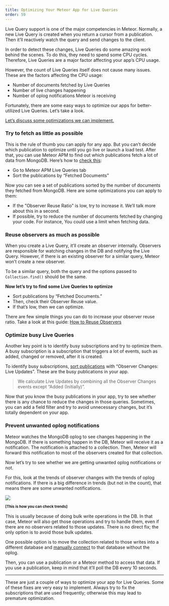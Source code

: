 ```yaml
---
title: Optimizing Your Meteor App for Live Queries
order: 59
---
```


Live Query support is one of the major competencies in Meteor. Normally, a new Live Query is created when you return a cursor from a publication. Then it’ll reactively watch the query and send changes to the client.

In order to detect these changes, Live Queries do some amazing work behind the scenes. To do this, they need to spend some CPU cycles. Therefore, Live Queries are a major factor affecting your app’s CPU usage.

However, the count of Live Queries itself does not cause many issues. These are the factors affecting the CPU usage:

* Number of documents fetched by Live Queries
* Number of live changes happening
* Number of oplog notifications Meteor is receiving

Fortunately, there are some easy ways to optimize our apps for better-utilized Live Queries. Let’s take a look.

<u>Let’s discuss some optimizations we can implement.</u>

### Try to fetch as little as possible

This is the rule of thumb you can apply for any app. But you can’t decide which publication to optimize until you go live or launch a load test. After that, you can use Meteor APM to find out which publications fetch a lot of data from MongoDB. Here’s how to [check this](https://cldup.com/HMW4ZQxrSI.gif):

* Go to Meteor APM Live Queries tab
* Sort the publications by “Fetched Documents”

Now you can see a set of publications sorted by the number of documents they fetched from MongoDB. Here are some optimizations you can apply to them:

* If the "Observer Reuse Ratio" is low, try to increase it. We’ll talk more about this in a second.
* If possible, try to reduce the number of documents fetched by changing your code. For instance, You could use a limit when fetching data.

### Reuse observers as much as possible

When you create a Live Query, it’ll create an observer internally. Observers are responsible for watching changes in the DB and notifying the Live Query. However, if there is an existing observer for a similar query, Meteor won’t create a new observer.

To be a similar query, both the query and the options passed to `Collection.find()` should be the same.

**Now let’s try to find some Live Queries to optimize**

* Sort publications by “Fetched Documents.”
* Then, check their Observer Reuse value.
* If that’s low, then we can optimize.

There are few simple things you can do to increase your observer reuse ratio. Take a look at this guide: [How to Reuse Observers](http://galaxy-guide.meteor.com/apm-improve-cpu-and-network-usage.html#How-to-Reuse-Observer)

### Optimize busy Live Queries

Another key point is to identify busy subscriptions and try to optimize them. A busy subscription is a subscription that triggers a lot of events, such as added, changed or removed, after it is created.

To identify busy subscriptions, [sort publications](https://cldup.com/A1bmCWO2mR.gif) with “Observer Changes: Live Updates”. These are the busy publications in your app.

> We calculate Live Updates by combining all the Observer Changes events except “Added (Initially)”.

Now that you know the busy publications in your app, try to see whether there is any chance to reduce the changes in those queries. Sometimes, you can add a field filter and try to avoid unnecessary changes, but it’s totally dependent on your app.

### Prevent unwanted oplog notifications

Meteor watches the MongoDB oplog to see changes happening in the MongoDB. If there is something happen in the DB, Meteor will receive it as a notification. The notification is attached to a collection. Then, Meteor will forward this notification to most of the observers created for that collection.

Now let’s try to see whether we are getting unwanted oplog notifications or not.

For this, look at the trends of observer changes with the trends of oplog notifications. If there is a big difference in trends (but not in the count), that means there are some unwanted notifications.

![](https://cldup.com/dmu3MVzycI.gif)

<b><sup>[This is how you can check trends]</sup></b>

This is usually because of doing bulk write operations in the DB. In that case, Meteor will also get those operations and try to handle them, even if there are no observers related to those updates. There is no direct fix; the only option is to avoid those bulk updates.

One possible option is to move the collection related to those writes into a different database and [manually connect](http://stackoverflow.com/a/20537457) to that database without the oplog.

Then, you can use a publication or a Meteor method to access that data. If you use a publication, keep in mind that it’ll poll the DB every 10 seconds.

<hr />

These are just a couple of ways to optimize your app for Live Queries. Some of these fixes are very easy to implement. Always try to fix the subscriptions that are used frequently; otherwise this may lead to premature optimization.
